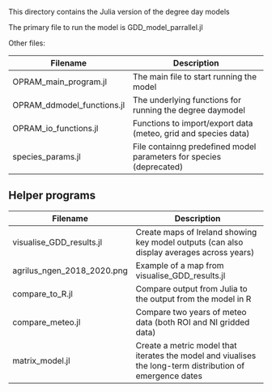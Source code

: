 This directory contains the Julia version of the degree day models

The primary file to run the model is GDD_model_parrallel.jl

Other files:


Filename  | Description
----------| --------------------------------
OPRAM_main_program.jl | The main file to start running the model
OPRAM_ddmodel_functions.jl | The underlying functions for running the degree daymodel
OPRAM_io_functions.jl | Functions to import/export data (meteo, grid and species data)
species_params.jl | File containng predefined model parameters for species (deprecated)



## Helper programs

Filename  | Description
----------| --------------------------------
visualise_GDD_results.jl | Create maps of Ireland showing key model outputs (can also display averages across years)
agrilus_ngen_2018_2020.png | Example of a map from visualise_GDD_results.jl
compare_to_R.jl | Compare output from Julia to the output from the model in R
compare_meteo.jl| Compare two years of meteo data (both ROI and NI gridded data)
matrix_model.jl | Create a metric model that iterates the model and viualises the long-term distribution of emergence dates

